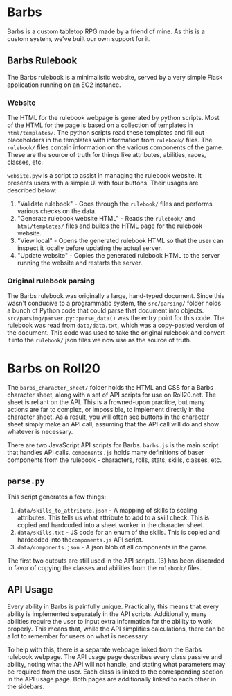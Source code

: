# Barbs

Barbs is a custom tabletop RPG made by a friend of mine. As this is a custom system, we've built our own support for it.

## Barbs Rulebook

The Barbs rulebook is a minimalistic website, served by a very simple Flask application running on an EC2 instance.

### Website

The HTML for the rulebook webpage is generated by python scripts. Most of the HTML for the page is based on a collection
of templates in `html/templates/`. The python scripts read these templates and fill out placeholders in the templates
with information from `rulebook/` files. The `rulebook/` files contain information on the various components of the
game. These are the source of truth for things like attributes, abilities, races, classes, etc.

`website.pyw` is a script to assist in managing the rulebook website. It presents users with a simple UI with four
buttons. Their usages are described below:

1. "Validate rulebook" - Goes through the `rulebook/` files and performs various checks on the data.
2. "Generate rulebook website HTML" - Reads the `rulebook/` and `html/templates/` files and builds the HTML page for the
   rulebook website.
3. "View local" - Opens the generated rulebook HTML so that the user can inspect it locally before updating the
   actual server.
4. "Update website" - Copies the generated rulebook HTML to the server running the website and restarts the server.

### Original rulebook parsing

The Barbs rulebook was originally a large, hand-typed document. Since this wasn't conducive to a programmatic system,
the `src/parsing/` folder holds a bunch of Python code that could parse that document into objects.
`src/parsing/parser.py::parse_data()` was the entry point for this code. The rulebook was read from `data/data.txt`,
which was a copy-pasted version of the document. This code was used to take the original rulebook and convert it
into the `rulebook/` json files we now use as the source of truth.

# Barbs on Roll20

The `barbs_character_sheet/` folder holds the HTML and CSS for a Barbs character sheet, along with a set of API scripts
for use on Roll20.net. The sheet is reliant on the API. This is a frowned-upon practice, but many actions are far to
complex, or impossible, to implement directly in the character sheet. As a result, you will often see buttons in the
character sheet simply make an API call, assuming that the API call will do and show whatever is necessary.

There are two JavaScript API scripts for Barbs. `barbs.js` is the main script that handles API calls.
`components.js` holds many definitions of baser components from the rulebook - characters, rolls, stats, skills,
classes, etc.

## `parse.py`

This script generates a few things:

1. `data/skills_to_attribute.json` - A mapping of skills to scaling attributes. This tells us what attribute to add to a
   skill check. This is copied and hardcoded into a sheet worker in the character sheet.
2. `data/skills.txt` - JS code for an enum of the skills. This is copied and hardcoded into the`components.js` API
   script.
3. `data/components.json` - A json blob of all components in the game.

The first two outputs are still used in the API scripts. (3) has been discarded in favor of copying the classes and
abilities from the `rulebook/` files.

## API Usage

Every ability in Barbs is painfully unique. Practically, this means that every ability is implemented separately in the
API scripts. Additionally, many abilities require the user to input extra information for the ability to work properly.
This means that, while the API simplifies calculations, there can be a lot to remember for users on what is necessary.

To help with this, there is a separate webpage linked from the Barbs rulebook webpage. The API usage page describes
every class passive and ability, noting what the API will not handle, and stating what parameters may be required from
the user. Each class is linked to the corresponding section in the API usage page. Both pages are additionally linked
to each other in the sidebars.
